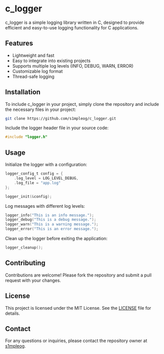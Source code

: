 # c_logger

c_logger is a simple logging library written in C, designed to provide efficient and easy-to-use logging functionality for C applications.

## Features

- Lightweight and fast
- Easy to integrate into existing projects
- Supports multiple log levels (INFO, DEBUG, WARN, ERROR)
- Customizable log format
- Thread-safe logging

## Installation

To include c_logger in your project, simply clone the repository and include the necessary files in your project:

```sh
git clone https://github.com/s1mpleog/c_logger.git
```

Include the logger header file in your source code:

```c
#include "logger.h"
```

## Usage

Initialize the logger with a configuration:

```c
logger_config_t config = {
    .log_level = LOG_LEVEL_DEBUG,
    .log_file = "app.log"
};

logger_init(&config);
```

Log messages with different log levels:

```c
logger_info("This is an info message.");
logger_debug("This is a debug message.");
logger_warn("This is a warning message.");
logger_error("This is an error message.");
```

Clean up the logger before exiting the application:

```c
logger_cleanup();
```

## Contributing

Contributions are welcome! Please fork the repository and submit a pull request with your changes.

## License

This project is licensed under the MIT License. See the [LICENSE](https://github.com/s1mpleog/c_logger/blob/main/LICENSE) file for details.

## Contact

For any questions or inquiries, please contact the repository owner at [s1mpleog](https://github.com/s1mpleog).
